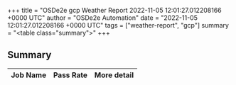 +++
title = "OSDe2e gcp Weather Report 2022-11-05 12:01:27.012208166 +0000 UTC"
author = "OSDe2e Automation"
date = "2022-11-05 12:01:27.012208166 +0000 UTC"
tags = ["weather-report", "gcp"]
summary = "<table class=\"summary\"></table>"
+++
## Summary

| Job Name | Pass Rate | More detail |
|----------|-----------|-------------|




